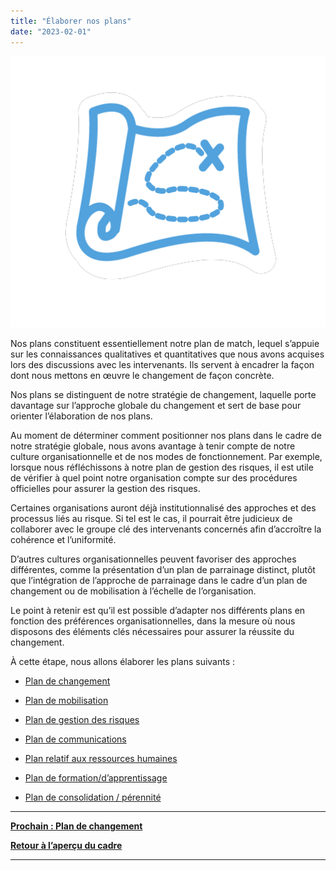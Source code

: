 ```yaml
---
title: "Élaborer nos plans"
date: "2023-02-01"
---
```


![](images/FLC-Strategizing.png)

Nos plans constituent essentiellement notre plan de match, lequel s’appuie sur les connaissances qualitatives et quantitatives que nous avons acquises lors des discussions avec les intervenants. Ils servent à encadrer la façon dont nous mettons en œuvre le changement de façon concrète.

Nos plans se distinguent de notre stratégie de changement, laquelle porte davantage sur l’approche globale du changement et sert de base pour orienter l’élaboration de nos plans.

Au moment de déterminer comment positionner nos plans dans le cadre de notre stratégie globale, nous avons avantage à tenir compte de notre culture organisationnelle et de nos modes de fonctionnement. Par exemple, lorsque nous réfléchissons à notre plan de gestion des risques, il est utile de vérifier à quel point notre organisation compte sur des procédures officielles pour assurer la gestion des risques.

Certaines organisations auront déjà institutionnalisé des approches et des processus liés au risque. Si tel est le cas, il pourrait être judicieux de collaborer avec le groupe clé des intervenants concernés afin d’accroître la cohérence et l’uniformité.

D’autres cultures organisationnelles peuvent favoriser des approches différentes, comme la présentation d’un plan de parrainage distinct, plutôt que l’intégration de l’approche de parrainage dans le cadre d’un plan de changement ou de mobilisation à l’échelle de l’organisation.

Le point à retenir est qu’il est possible d’adapter nos différents plans en fonction des préférences organisationnelles, dans la mesure où nous disposons des éléments clés nécessaires pour assurer la réussite du changement.

À cette étape, nous allons élaborer les plans suivants :

- [Plan de changement](/plan-de-changement/)

- [Plan de mobilisation](/plan-de-mobilisation/)

- [Plan de gestion des risques](/plan-de-gestion-des-risques/)

- [Plan de communications](/plan-de-communication/)

- [Plan relatif aux ressources humaines](/plan-relatif-aux-ressources-humaines/)

- [Plan de formation/d’apprentissage](/plan-de-formation-dapprentissage/)

- [Plan de consolidation / pérennité](/plan-de-consolidation-perennite/)

* * *

[**Prochain : Plan de changement**](/plan-de-changement/)

[**Retour à l’aperçu du cadre**](/un-cadre-pour-diriger-le-changement/)

* * *
